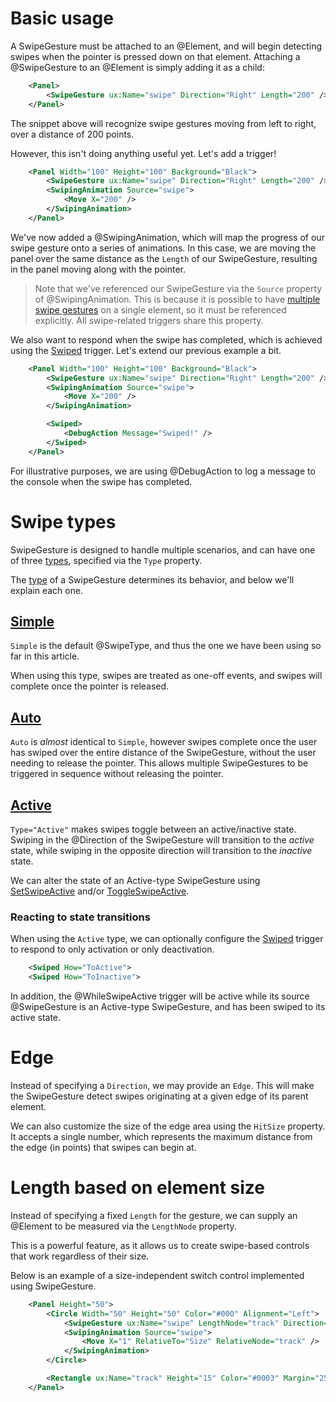 # Basic usage

A SwipeGesture must be attached to an @Element, and will begin detecting swipes when the pointer is pressed
down on that element. Attaching a @SwipeGesture to an @Element is simply adding it as a child:
```xml
	<Panel>
		<SwipeGesture ux:Name="swipe" Direction="Right" Length="200" />
	</Panel>
```
The snippet above will recognize swipe gestures moving from left to right,
over a distance of 200 points.

However, this isn't doing anything useful yet. Let's add a trigger!
```xml
	<Panel Width="100" Height="100" Background="Black">
		<SwipeGesture ux:Name="swipe" Direction="Right" Length="200" />
		<SwipingAnimation Source="swipe">
			<Move X="200" />
		</SwipingAnimation>
	</Panel>
```
We've now added a @SwipingAnimation, which will map the progress of our swipe gesture onto a series of
animations. In this case, we are moving the panel over the same distance as the `Length` of our
SwipeGesture, resulting in the panel moving along with the pointer.

> Note that we've referenced our SwipeGesture via the `Source` property of @SwipingAnimation.
> This is because it is possible to have [multiple swipe gestures](#multiple-swipegestures) on a single element,
> so it must be referenced explicitly. All swipe-related triggers share this property.

We also want to respond when the swipe has completed, which is achieved using the
[Swiped](api:fuse/gestures/swiped) trigger. Let's extend our previous example a bit.
```xml
	<Panel Width="100" Height="100" Background="Black">
		<SwipeGesture ux:Name="swipe" Direction="Right" Length="200" />
		<SwipingAnimation Source="swipe">
			<Move X="200" />
		</SwipingAnimation>

		<Swiped>
			<DebugAction Message="Swiped!" />
		</Swiped>
	</Panel>
```
For illustrative purposes, we are using @DebugAction to log a message
to the console when the swipe has completed.

# Swipe types

SwipeGesture is designed to handle multiple scenarios,
and can have one of three [types](api:fuse/gestures/swipetype), specified via the `Type` property.

The [type](api:fuse/gestures/swipetype) of a SwipeGesture determines its behavior, and below we'll explain each one.

## [Simple](api:fuse/gestures/swipetype/simple)

`Simple` is the default @SwipeType, and thus the one we have been using so far in this article.

When using this type, swipes are treated as one-off events, and swipes will complete once the pointer is released.

## [Auto](api:fuse/gestures/swipetype/auto)

`Auto` is *almost* identical to `Simple`, however swipes complete once the user has swiped over the entire
distance of the SwipeGesture, without the user needing to release the pointer.
This allows multiple SwipeGestures to be triggered in sequence without releasing the pointer.

<a id="swipetype-active-overview"></a>

## [Active](api:fuse/gestures/swipetype/active)

`Type="Active"` makes swipes toggle between an active/inactive state.
Swiping in the @Direction of the SwipeGesture will transition to the *active* state,
while swiping in the opposite direction will transition to the *inactive* state.

We can alter the state of an Active-type SwipeGesture using
[SetSwipeActive](api:fuse/gestures/setswipeactive) and/or
[ToggleSwipeActive](api:fuse/gestures/toggleswipeactive).

### Reacting to state transitions

When using the `Active` type, we can optionally configure the [Swiped](api:fuse/gestures/swiped) trigger
to respond to only activation or only deactivation.
```xml
	<Swiped How="ToActive">
	<Swiped How="ToInactive">
```
In addition, the @WhileSwipeActive trigger will be active while its source @SwipeGesture is an Active-type
SwipeGesture, and has been swiped to its active state.

# Edge

Instead of specifying a `Direction`, we may provide an `Edge`. This will make the SwipeGesture detect swipes
originating at a given edge of its parent element.

We can also customize the size of the edge area using the `HitSize` property.
It accepts a single number, which represents the maximum distance from the edge (in points) that swipes can
begin at.

# Length based on element size

Instead of specifying a fixed `Length` for the gesture,
we can supply an @Element to be measured via the `LengthNode` property.

This is a powerful feature, as it allows us to create swipe-based controls that work regardless of their size.

Below is an example of a size-independent switch control implemented using SwipeGesture.
```xml
	<Panel Height="50">
		<Circle Width="50" Height="50" Color="#000" Alignment="Left">
			<SwipeGesture ux:Name="swipe" LengthNode="track" Direction="Right" Type="Active" />
			<SwipingAnimation Source="swipe">
				<Move X="1" RelativeTo="Size" RelativeNode="track" />
			</SwipingAnimation>
		</Circle>

		<Rectangle ux:Name="track" Height="15" Color="#0003" Margin="25,0" CornerRadius="15" />
	</Panel>
```